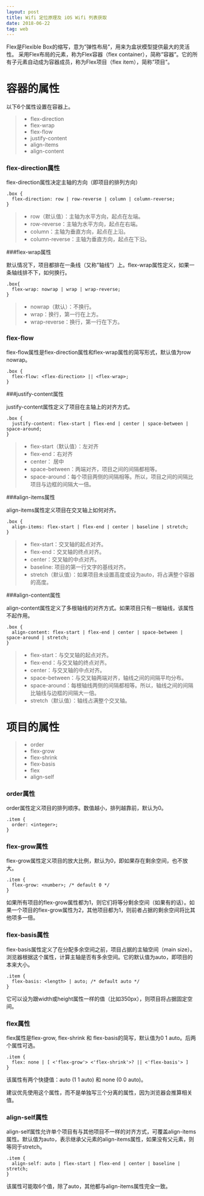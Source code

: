 ```yaml
---
layout: post
title: Wifi 定位原理及 iOS Wifi 列表获取
date: 2018-06-22
tag: web
---
```

Flex是Flexible Box的缩写，意为”弹性布局”，用来为盒状模型提供最大的灵活性。
采用Flex布局的元素，称为Flex容器（flex container），简称”容器”。它的所有子元素自动成为容器成员，称为Flex项目（flex item），简称”项目”。

#  容器的属性
以下6个属性设置在容器上。

>* flex-direction
>* flex-wrap
>* flex-flow
>* justify-content
>* align-items
>* align-content




###  flex-direction属性 

flex-direction属性决定主轴的方向（即项目的排列方向）
```
.box {
  flex-direction: row | row-reverse | column | column-reverse;
}
```
>* row（默认值）：主轴为水平方向，起点在左端。
>* row-reverse：主轴为水平方向，起点在右端。
>* column：主轴为垂直方向，起点在上沿。
>* column-reverse：主轴为垂直方向，起点在下沿。

###flex-wrap属性

默认情况下，项目都排在一条线（又称”轴线”）上。flex-wrap属性定义，如果一条轴线排不下，如何换行。
```
.box{
  flex-wrap: nowrap | wrap | wrap-reverse;
}

```
>* nowrap（默认）：不换行。
>* wrap：换行，第一行在上方。
>* wrap-reverse：换行，第一行在下方。

### flex-flow

flex-flow属性是flex-direction属性和flex-wrap属性的简写形式，默认值为row nowrap。
```
.box {
  flex-flow: <flex-direction> || <flex-wrap>;
}

```
###justify-content属性

justify-content属性定义了项目在主轴上的对齐方式。

```
.box {
  justify-content: flex-start | flex-end | center | space-between | space-around;
}
```
>* flex-start（默认值）：左对齐
>* flex-end：右对齐
>* center： 居中
>* space-between：两端对齐，项目之间的间隔都相等。
>* space-around：每个项目两侧的间隔相等。所以，项目之间的间隔比项目与边框的间隔大一倍。

###align-items属性

align-items属性定义项目在交叉轴上如何对齐。

```
.box {
  align-items: flex-start | flex-end | center | baseline | stretch;
}

```
>* flex-start：交叉轴的起点对齐。
>* flex-end：交叉轴的终点对齐。
>* center：交叉轴的中点对齐。
>* baseline: 项目的第一行文字的基线对齐。
>* stretch（默认值）：如果项目未设置高度或设为auto，将占满整个容器的高度。

###align-content属性

align-content属性定义了多根轴线的对齐方式。如果项目只有一根轴线，该属性不起作用。

```
.box {
  align-content: flex-start | flex-end | center | space-between | space-around | stretch;
}

```
>* flex-start：与交叉轴的起点对齐。
>* flex-end：与交叉轴的终点对齐。
>* center：与交叉轴的中点对齐。
>* space-between：与交叉轴两端对齐，轴线之间的间隔平均分布。
>* space-around：每根轴线两侧的间隔都相等。所以，轴线之间的间隔比轴线与边框的间隔大一倍。
>* stretch（默认值）：轴线占满整个交叉轴。


# 项目的属性
>* order
>* flex-grow
>* flex-shrink
>* flex-basis
>* flex
>* align-self

### order属性

order属性定义项目的排列顺序。数值越小，排列越靠前，默认为0。

```
.item {
  order: <integer>;
}

```


### flex-grow属性

flex-grow属性定义项目的放大比例，默认为0，即如果存在剩余空间，也不放大。

```
.item {
  flex-grow: <number>; /* default 0 */
}

```
如果所有项目的flex-grow属性都为1，则它们将等分剩余空间（如果有的话）。如果一个项目的flex-grow属性为2，其他项目都为1，则前者占据的剩余空间将比其他项多一倍。

### flex-basis属性

flex-basis属性定义了在分配多余空间之前，项目占据的主轴空间（main size）。浏览器根据这个属性，计算主轴是否有多余空间。它的默认值为auto，即项目的本来大小。

```
.item {
  flex-basis: <length> | auto; /* default auto */
}

```
它可以设为跟width或height属性一样的值（比如350px），则项目将占据固定空间。

### flex属性

flex属性是flex-grow, flex-shrink 和 flex-basis的简写，默认值为0 1 auto。后两个属性可选。

```
.item {
  flex: none | [ <'flex-grow'> <'flex-shrink'>? || <'flex-basis'> ]
}

```
该属性有两个快捷值：auto (1 1 auto) 和 none (0 0 auto)。

建议优先使用这个属性，而不是单独写三个分离的属性，因为浏览器会推算相关值。

### align-self属性

align-self属性允许单个项目有与其他项目不一样的对齐方式，可覆盖align-items属性。默认值为auto，表示继承父元素的align-items属性，如果没有父元素，则等同于stretch。

```
.item {
  align-self: auto | flex-start | flex-end | center | baseline | stretch;
}

```
该属性可能取6个值，除了auto，其他都与align-items属性完全一致。
